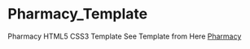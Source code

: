 # Pharmacy_Template

Pharmacy HTML5 CSS3 Template
See Template from Here [Pharmacy](https://houxxam.github.io/Pharmacy_Template/)
